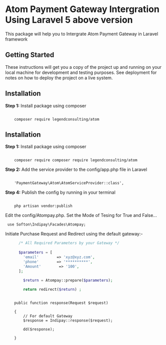 # Atom Payment Gateway Intergration Using Laravel 5 above version

This package will help you to Intergrate Atom Payment Gateway in Laravel framework

## Getting Started

These instructions will get you a copy of the project up and running on your local machine for development and testing purposes. See deployment for notes on how to deploy the project on a live system.

<h2>Installation</h2>
<b>Step 1:</b> Install package using composer
<pre><code>
    composer require legendconsulting/atom
</pre></code>

<h2>Installation</h2>
<b>Step 1:</b> Install package using composer
<pre><code>
    composer require composer require legendconsulting/atom
</pre></code>

<b>Step 2:</b> Add the service provider to the config/app.php file in Laravel
<pre><code>
    'PaymentGateway\Atom\AtomServiceProvider::class',
</pre></code>

<b>Step 4:</b> Publish the config by running in your terminal
<pre><code>
    php artisan vendor:publish
</pre></code>

Edit the config/Atompay.php. Set the Mode of Tesing for True and False... <br>
<pre><code> use Softon\Indipay\Facades\Atompay;  </code></pre>
Initiate Purchase Request and Redirect using the default gateway:-
```php 
      /* All Required Parameters by your Gateway */
      
      $parameters = [
        'email'        => 'xyz@xyz.com',
        'phone'        => '**********',
        'Amount'        => '100',
      ];
        
        $return = Atompay::prepare($parameters);

        return redirect($return) ;
```

<pre><code> 
    public function response(Request $request)
    
    {
        // For default Gateway
        $response = Indipay::response($request);

        dd($response);
    
    }  
</code></pre>


